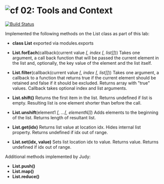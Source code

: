![cf](https://i.imgur.com/7v5ASc8.png) 02: Tools and Context
======
[![Build Status](https://travis-ci.org/TCW417/02-Lists-From-Scratch.svg?branch=master)](https://travis-ci.org/TCW417/02-Lists-From-Scratch)



Implemented the following methods on the List class as part of this lab:

- **class List** exported via modules.exports

- **List.forEach**(callback(current value *[, index [, list]]*))  Takes one argument, a call back function that will be passed the current element in the list and, optionally, the key value of the element and the list itself.

- **List.filter**(callback(current value *[, index [, list]]*))  Takes one argument, a callback to a function that returns true if the current element should be retained and false if it should be excluded. Returns array with "true" values. Callback takes optional index and list arguments.

- **List.shift()** Returns the first item in the list. Returns undefined if list is empty. Resulting list is one element shorter than before the call.

- **List.unshift**(element1 *[, ...[, elementN]]*)  Adds elements to the beginning of the list. Returns length of resultant list.

- **List.get(idx)**  Returns list value at location idx. Hides internal list property. Returns undefined if idx out of range.

- **List.set(idx, value)** Sets list location idx to value. Returns value. Returns undefined if idx out of range.

Additional methods implemented by Judy:

- **List.push()**
- **List.map()**
- **List.reduce()**

